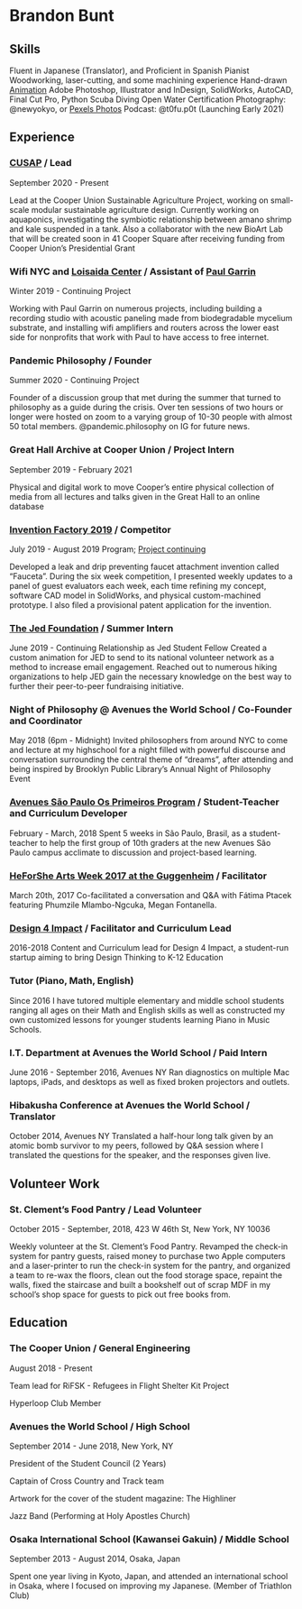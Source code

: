# Brandon Bunt

[ ](https://brandonbunt.github.com/_MG_0311.jpg)

## Skills

Fluent in Japanese (Translator), and Proficient in Spanish 
Pianist
Woodworking, laser-cutting, and some machining experience
Hand-drawn [Animation](https://youtu.be/tTdbvO3yUfE) 
Adobe Photoshop, Illustrator and InDesign, SolidWorks, AutoCAD, Final Cut Pro, Python
Scuba Diving Open Water Certification
Photography: @newyokyo, or [Pexels Photos](https://www.pexels.com/@brandon-bunt-18394497)
Podcast: @t0fu.p0t (Launching Early 2021)

## Experience
### [CUSAP](cusap.nyc) / Lead
September 2020 - Present

Lead at the Cooper Union Sustainable Agriculture Project, working on small-scale modular sustainable agriculture design. Currently working on aquaponics, investigating the symbiotic relationship between amano shrimp and kale suspended in a tank. Also a collaborator with the new BioArt Lab that will be created soon in 41 Cooper Square after receiving funding from Cooper Union’s Presidential Grant

### Wifi NYC and [Loisaida Center](http://loisaida.org/) / Assistant of [Paul Garrin](https://en.wikipedia.org/wiki/Paul_Garrin)
Winter  2019  - Continuing Project

Working with Paul Garrin on numerous projects, including building a recording studio with acoustic paneling made from biodegradable mycelium substrate, and installing wifi amplifiers and routers across the lower east side for nonprofits that work with Paul to have access to free internet. 

### Pandemic Philosophy / Founder
Summer  2020 - Continuing Project

Founder of a discussion group that met during the summer that turned to philosophy as a guide during the crisis. Over ten sessions of two hours or longer were hosted on zoom to a varying group of 10-30 people with almost 50 total members. @pandemic.philosophy on IG for future news. 

### Great Hall Archive at Cooper Union / Project Intern
September 2019 - February 2021

Physical and digital work to move Cooper’s entire physical collection of media from all lectures and talks given in the Great Hall to an online database


### [Invention Factory 2019](https://inventionfactory.org/) / Competitor
July 2019 - August 2019 Program; [Project continuing](tinyurl.com/Fauceta)

Developed a leak and drip preventing faucet attachment invention called “Fauceta”. During the six week competition, I presented weekly updates to a panel of guest evaluators each week, each time refining my concept, software CAD model in SolidWorks, and physical custom-machined prototype. I also filed a provisional patent application for the invention. 

### [The Jed Foundation](https://www.jedfoundation.org/) / Summer Intern 
June 2019 - Continuing Relationship as Jed Student Fellow
Created a custom animation for JED to send to its national volunteer network as a method to increase email engagement. 
Reached out to numerous hiking organizations to help JED gain the necessary knowledge on the best way to further their peer-to-peer fundraising initiative. 

### Night of Philosophy @ Avenues the World School / Co-Founder and Coordinator
May 2018  (6pm - Midnight)
Invited philosophers from around NYC to come and lecture at my highschool for a night filled with powerful discourse and conversation surrounding the central theme of “dreams”, after attending and being inspired by Brooklyn Public Library’s Annual Night of Philosophy Event 

### [Avenues São Paulo Os Primeiros Program](https://open.avenues.org/sao-paulo/english/single-blog-detail//~board/open-sao-paulo-english/post/os-primeiros-the-first-week?_ga=2.268346766.1806289043.1570042822-215345389.1570042822) / Student-Teacher and Curriculum Developer
February - March, 2018
Spent 5 weeks in São Paulo, Brasil, as a student-teacher to help the first group of 10th graders at the new Avenues São Paulo campus acclimate to discussion and project-based learning.  

### [HeForShe Arts Week 2017 at the Guggenheim](https://www.youtube.com/watch?v=UKGHayDXRxA) / Facilitator
March 20th, 2017
Co-facilitated a conversation and Q&A with Fátima Ptacek featuring Phumzile Mlambo-Ngcuka, Megan Fontanella.

### [Design 4 Impact](d4inyc.org) / Facilitator and Curriculum Lead
2016-2018 
Content and Curriculum lead for Design 4 Impact, a student-run startup aiming to bring Design Thinking to K-12 Education

### Tutor (Piano, Math, English)
Since 2016
I have tutored multiple elementary and middle school students ranging all ages on their Math and English skills as well as constructed my own customized lessons for younger students learning Piano in Music Schools. 

### I.T. Department at Avenues the World School / Paid Intern
June 2016 - September  2016,  Avenues NY
Ran diagnostics on multiple Mac laptops, iPads, and desktops as well as fixed broken projectors and outlets.

### Hibakusha Conference at Avenues the World School / Translator
October 2014,  Avenues NY
Translated a half-hour long talk given by an atomic bomb survivor to my peers, followed by Q&A session where I translated the questions for the speaker, and the responses given live.

## Volunteer Work 

### St. Clement’s Food Pantry / Lead Volunteer
October 2015 - September, 2018,  423 W 46th St, New York, NY 10036

Weekly volunteer at the St. Clement’s Food Pantry. Revamped the check-in system for pantry guests, raised money to purchase two Apple computers and a laser-printer to run the check-in system for the pantry, and organized a team to re-wax the floors, clean out the food storage space, repaint the walls, fixed the staircase and built a bookshelf out of scrap MDF in my school’s shop space for guests to pick out free books from. 

## Education

### The Cooper Union / General Engineering
August 2018 - Present

Team lead for RiFSK - Refugees in Flight Shelter Kit Project

Hyperloop Club Member

### Avenues the World School / High School
September 2014 - June 2018,  New York, NY

President of the Student Council (2 Years)

Captain of Cross Country and Track team

Artwork for the cover of the student magazine: The Highliner

Jazz Band (Performing at Holy Apostles Church) 

### Osaka International School (Kawansei Gakuin) / Middle School
September 2013 - August 2014,  Osaka, Japan

Spent one year living in Kyoto, Japan, and attended an international school in Osaka, where I focused on improving my Japanese. (Member of Triathlon Club) 
